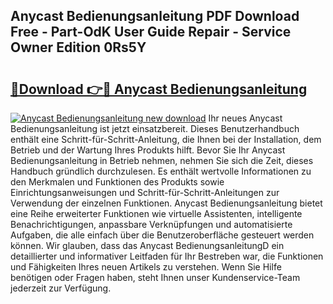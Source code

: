 ## Anycast Bedienungsanleitung PDF Download Free - Part-OdK User Guide Repair - Service Owner Edition 0Rs5Y

# <h2><a href="http://df3mi3.blite.top/?on=Anycast+Bedienungsanleitung">🔗Download 👉🔴 Anycast Bedienungsanleitung</a></h2>

[![Anycast Bedienungsanleitung new download](https://i.imgur.com/lujVjoI.png)](http://df3mi3.blite.top/?on=Anycast+Bedienungsanleitung)
Ihr neues Anycast Bedienungsanleitung ist jetzt einsatzbereit. Dieses Benutzerhandbuch enthält eine Schritt-für-Schritt-Anleitung, die Ihnen bei der Installation, dem Betrieb und der Wartung Ihres Produkts hilft. Bevor Sie Ihr Anycast Bedienungsanleitung in Betrieb nehmen, nehmen Sie sich die Zeit, dieses Handbuch gründlich durchzulesen. Es enthält wertvolle Informationen zu den Merkmalen und Funktionen des Produkts sowie Einrichtungsanweisungen und Schritt-für-Schritt-Anleitungen zur Verwendung der einzelnen Funktionen. Anycast Bedienungsanleitung bietet eine Reihe erweiterter Funktionen wie virtuelle Assistenten, intelligente Benachrichtigungen, anpassbare Verknüpfungen und automatisierte Aufgaben, die alle einfach über die Benutzeroberfläche gesteuert werden können. Wir glauben, dass das Anycast BedienungsanleitungD ein detaillierter und informativer Leitfaden für Ihr Bestreben war, die Funktionen und Fähigkeiten Ihres neuen Artikels zu verstehen. Wenn Sie Hilfe benötigen oder Fragen haben, steht Ihnen unser Kundenservice-Team jederzeit zur Verfügung.
